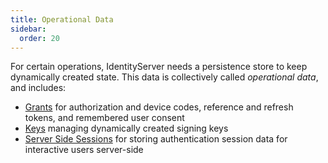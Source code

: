 ```yaml
---
title: Operational Data
sidebar:
  order: 20
---
```



For certain operations, IdentityServer needs a persistence store to keep dynamically created state. 
This data is collectively called *operational data*, and includes:

* [Grants](grants) for authorization and device codes, reference and refresh tokens, and remembered user consent
* [Keys](keys) managing dynamically created signing keys
* [Server Side Sessions](sessions) for storing authentication session data for interactive users server-side
